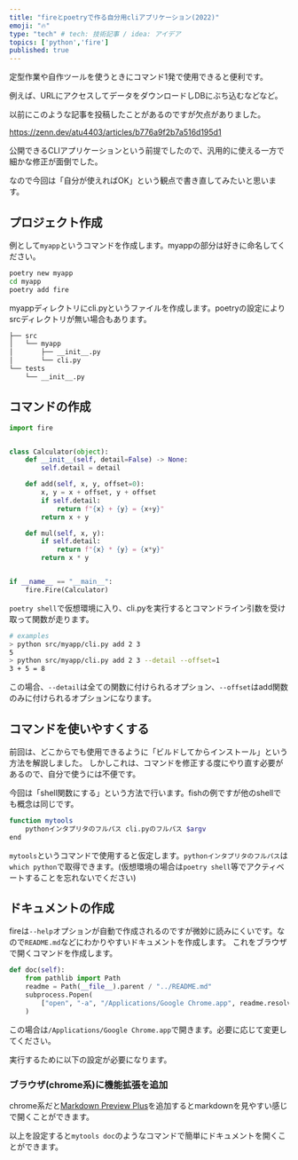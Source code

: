 ```yaml
---
title: "fireとpoetryで作る自分用cliアプリケーション(2022)"
emoji: "🔥"
type: "tech" # tech: 技術記事 / idea: アイデア
topics: ['python','fire']
published: true
---
```


定型作業や自作ツールを使うときにコマンド1発で使用できると便利です。

例えば、URLにアクセスしてデータをダウンロードしDBにぶち込むなどなど。

以前にこのような記事を投稿したことがあるのですが欠点がありました。

https://zenn.dev/atu4403/articles/b776a9f2b7a516d195d1

公開できるCLIアプリケーションという前提でしたので、汎用的に使える一方で細かな修正が面倒でした。

なので今回は「自分が使えればOK」という観点で書き直してみたいと思います。

## プロジェクト作成

例として`myapp`というコマンドを作成します。myappの部分は好きに命名してください。

```bash
poetry new myapp
cd myapp
poetry add fire
```

myappディレクトリにcli.pyというファイルを作成します。poetryの設定によりsrcディレクトリが無い場合もあります。

```bash
├── src
│   └── myapp
│       ├── __init__.py
│       └── cli.py
└── tests
    └── __init__.py
```

## コマンドの作成

```python
import fire


class Calculator(object):
    def __init__(self, detail=False) -> None:
        self.detail = detail

    def add(self, x, y, offset=0):
        x, y = x + offset, y + offset
        if self.detail:
            return f"{x} + {y} = {x+y}"
        return x + y

    def mul(self, x, y):
        if self.detail:
            return f"{x} * {y} = {x*y}"
        return x * y


if __name__ == "__main__":
    fire.Fire(Calculator)

```

`poetry shell`で仮想環境に入り、cli.pyを実行するとコマンドライン引数を受け取って関数が走ります。

```bash
# examples
> python src/myapp/cli.py add 2 3
5
> python src/myapp/cli.py add 2 3 --detail --offset=1
3 + 5 = 8
```

この場合、`--detail`は全ての関数に付けられるオプション、`--offset`はadd関数のみに付けられるオプションになります。

## コマンドを使いやすくする

前回は、どこからでも使用できるように「ビルドしてからインストール」という方法を解説しました。
しかしこれは、コマンドを修正する度にやり直す必要があるので、自分で使うには不便です。

今回は「shell関数にする」という方法で行います。fishの例ですが他のshellでも概念は同じです。

```bash
function mytools
    pythonインタプリタのフルパス cli.pyのフルパス $argv
end
```

`mytools`というコマンドで使用すると仮定します。`pythonインタプリタのフルパス`は`which python`で取得できます。(仮想環境の場合は`poetry shell`等でアクティベートすることを忘れないでください)

## ドキュメントの作成

fireは`--help`オプションが自動で作成されるのですが微妙に読みにくいです。なので`README.md`などにわかりやすいドキュメントを作成します。
これをブラウザで開くコマンドを作成します。

```python
def doc(self):
    from pathlib import Path
    readme = Path(__file__).parent / "../README.md"
    subprocess.Popen(
        ["open", "-a", "/Applications/Google Chrome.app", readme.resolve()]
    )
```

この場合は`/Applications/Google Chrome.app`で開きます。必要に応じて変更してください。

実行するために以下の設定が必要になります。

### ブラウザ(chrome系)に機能拡張を追加

chrome系だと[Markdown Preview Plus](https://chrome.google.com/webstore/detail/markdown-preview-plus/febilkbfcbhebfnokafefeacimjdckgl?hl=ja)を追加するとmarkdownを見やすい感じで開くことができます。

以上を設定すると`mytools doc`のようなコマンドで簡単にドキュメントを開くことができます。
